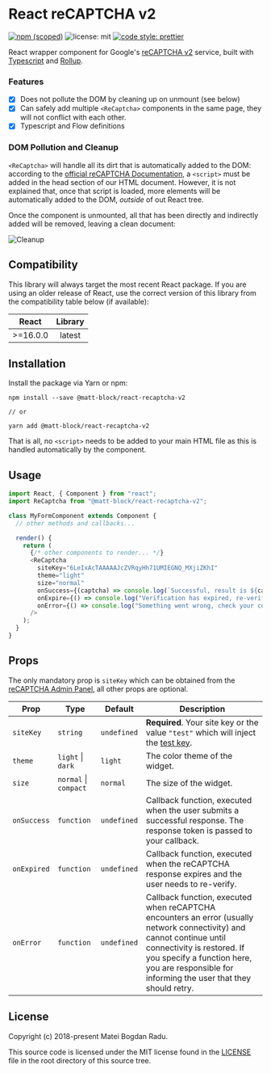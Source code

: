 # React reCAPTCHA v2

[![npm (scoped)][npm_shield]][npm]
![license: mit][license_shield] [![code style: prettier][prettier_shield]][prettier]

React wrapper component for Google's [reCAPTCHA v2][recaptcha_site] service,
built with [Typescript][typescript] and [Rollup][rollup].

### Features

- [x] Does not pollute the DOM by cleaning up on unmount (see below)
- [x] Can safely add multiple `<ReCaptcha>` components in the same page, they
      will not conflict with each other.
- [x] Typescript and Flow definitions

### DOM Pollution and Cleanup

`<ReCaptcha>` will handle all its dirt that is automatically added to the DOM:
according to the [official reCAPTCHA Documentation][recaptcha_docs], a
`<script>` must be added in the head section of our HTML document. However, it
is not explained that, once that script is loaded, more elements will be
automatically added to the DOM, _outside_ of out React tree.

Once the component is unmounted, all that has been directly and indirectly added
will be removed, leaving a clean document:

![Cleanup][cleanup_gif]

## Compatibility

This library will always target the most recent React package. If you are
using an older release of React, use the correct version of this library
from the compatibility table below (if available):

|  React   | Library |
| :------: | :-----: |
| >=16.0.0 | latest  |

## Installation

Install the package via Yarn or npm:

```
npm install --save @matt-block/react-recaptcha-v2

// or

yarn add @matt-block/react-recaptcha-v2
```

That is all, no `<script>` needs to be added to your main HTML file as this
is handled automatically by the component.

## Usage

```javascript
import React, { Component } from "react";
import ReCaptcha from "@matt-block/react-recaptcha-v2";

class MyFormComponent extends Component {
  // other methods and callbacks...

  render() {
    return (
      {/* other components to render... */}
      <ReCaptcha
        siteKey="6LeIxAcTAAAAAJcZVRqyHh71UMIEGNQ_MXjiZKhI"
        theme="light"
        size="normal"
        onSuccess={(captcha) => console.log(`Successful, result is ${captcha}`)}
        onExpire={() => console.log("Verification has expired, re-verify.")}
        onError={() => console.log("Something went wrong, check your conenction")}
      />
    );
  }
}
```

## Props

The only mandatory prop is `siteKey` which can be obtained from the
[reCAPTCHA Admin Panel][recaptcha_admin], all other props are optional.

| Prop        | Type                  | Default     | Description                                                                                                                                                                                                                                          |
| ----------- | --------------------- | ----------- | ---------------------------------------------------------------------------------------------------------------------------------------------------------------------------------------------------------------------------------------------------- |
| `siteKey`   | `string`              | `undefined` | **Required**. Your site key or the value `"test"` which will inject the [test key][recaptcha_testkey].                                                                                                                                               |
| `theme`     | `light` \| `dark`     | `light`     | The color theme of the widget.                                                                                                                                                                                                                       |
| `size`      | `normal` \| `compact` | `normal`    | The size of the widget.                                                                                                                                                                                                                              |
| `onSuccess` | `function`            | `undefined` | Callback function, executed when the user submits a successful response. The response token is passed to your callback.                                                                                                                              |
| `onExpired` | `function`            | `undefined` | Callback function, executed when the reCAPTCHA response expires and the user needs to re-verify.                                                                                                                                                     |
| `onError`   | `function`            | `undefined` | Callback function, executed when reCAPTCHA encounters an error (usually network connectivity) and cannot continue until connectivity is restored. If you specify a function here, you are responsible for informing the user that they should retry. |

## License

Copyright (c) 2018-present Matei Bogdan Radu.

This source code is licensed under the MIT license found in the
[LICENSE][license] file in the root directory of this source tree.

<!-- Sources -->

[license]: https://github.com/matt-block/react-recaptcha-v2/blob/master/LICENSE
[license_shield]: https://img.shields.io/badge/license-MIT-blue.svg
[prettier_shield]: https://img.shields.io/badge/code_style-prettier-ff69b4.svg
[prettier]: https://github.com/prettier/prettier
[npm]: https://www.npmjs.com/package/@matt-block/react-recaptcha-v2
[npm_shield]: https://img.shields.io/npm/v/@matt-block/react-recaptcha-v2.svg
[recaptcha_admin]: https://www.google.com/recaptcha/admin
[recaptcha_docs]: https://developers.google.com/recaptcha/docs/display
[recaptcha_site]: https://developers.google.com/recaptcha/
[recaptcha_testkey]: https://developers.google.com/recaptcha/docs/faq#automated_test
[cleanup_gif]: https://raw.githubusercontent.com/matt-block/react-recaptcha-v2/master/assets/cleanup.gif
[typescript]: http://www.typescriptlang.org/
[rollup]: https://rollupjs.org
